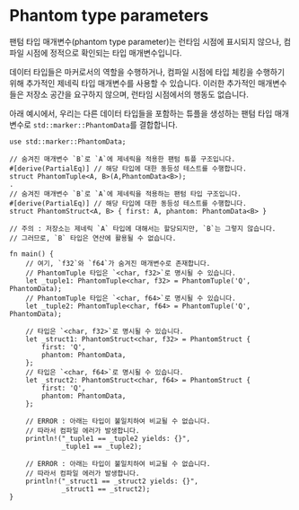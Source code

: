 # Phantom type parameters

팬텀 타입 매개변수(phantom type parameter)는 런타임 시점에 표시되지 않으나, 컴파일 시점에 정적으로 확인되는 타입 매개변수입니다.

데이터 타입들은 마커로서의 역할을 수행하거나, 컴파일 시점에 타입 체킹을 수행하기 위해 추가적인 제네릭 타입 매개변수를 사용할 수 있습니다. 이러한 추가적인 매개변수들은 저장소 공간을 요구하지 않으며, 런타임 시점에서의 행동도 없습니다.

아래 예시에서, 우리는 다른 데이터 타입들을 포함하는 튜플을 생성하는 팬텀 타입 매개변수로 `std::marker::PhantomData`를 결합합니다.

```rust,editable
use std::marker::PhantomData;

// 숨겨진 매개변수 `B`로 `A`에 제네릭을 적용한 팬텀 튜플 구조입니다.
#[derive(PartialEq)] // 해당 타입에 대한 동등성 테스트를 수행합니다.
struct PhantomTuple<A, B>(A,PhantomData<B>);
.
// 숨겨진 매개변수 `B`로 `A`에 제네릭을 적용하는 팬텀 타입 구조입니다.
#[derive(PartialEq)] // 해당 타입에 대한 동등성 테스트를 수행합니다.
struct PhantomStruct<A, B> { first: A, phantom: PhantomData<B> }

// 주의 : 저장소는 제네릭 `A` 타입에 대해서는 할당되지만, `B`는 그렇지 않습니다.
// 그러므로, `B` 타입은 연산에 활용될 수 없습니다.

fn main() {
    // 여기, `f32`와 `f64`가 숨겨진 매개변수로 존재합니다.
    // PhantomTuple 타입은 `<char, f32>`로 명시될 수 있습니다.
    let _tuple1: PhantomTuple<char, f32> = PhantomTuple('Q', PhantomData);
    // PhantomTuple 타입은 `<char, f64>`로 명시될 수 있습니다.
    let _tuple2: PhantomTuple<char, f64> = PhantomTuple('Q', PhantomData);

    // 타입은 `<char, f32>`로 명시될 수 있습니다.
    let _struct1: PhantomStruct<char, f32> = PhantomStruct {
        first: 'Q',
        phantom: PhantomData,
    };
    // 타입은 `<char, f64>`로 명시될 수 있습니다.
    let _struct2: PhantomStruct<char, f64> = PhantomStruct {
        first: 'Q',
        phantom: PhantomData,
    };
    
    // ERROR : 아래는 타입이 불일치하여 비교될 수 없습니다.
    // 따라서 컴파일 에러가 발생합니다.
    println!("_tuple1 == _tuple2 yields: {}",
             _tuple1 == _tuple2);
    
    // ERROR : 아래는 타입이 불일치하여 비교될 수 없습니다.
    // 따라서 컴파일 에러가 발생합니다.
    println!("_struct1 == _struct2 yields: {}",
             _struct1 == _struct2);
}

```